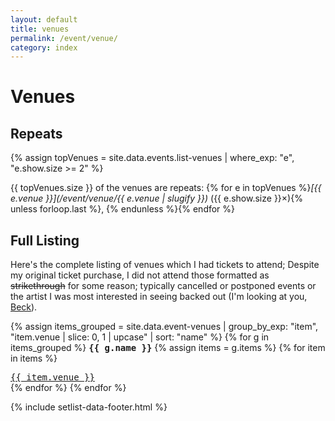 ```yaml
---
layout: default
title: venues
permalink: /event/venue/
category: index
---
```


<style>
div.index-item {
  text-indent: -4.6em !important;
  padding-left: 4.6em !important;
}
</style>

# Venues

## Repeats

{% assign topVenues = site.data.events.list-venues | where_exp: "e", "e.show.size >= 2" %}

{{ topVenues.size }} of the venues are repeats: {% for e in topVenues %}_[{{ e.venue }}](/event/venue/{{ e.venue | slugify }})_ ({{ e.show.size }}×){% unless forloop.last %}, {% endunless %}{% endfor %}



## Full Listing

Here's the complete listing of venues which I had tickets to attend; Despite my original ticket purchase, I did not attend those formatted as <s>strikethrough</s> for some reason; typically cancelled or postponed events or the artist I was most interested in seeing backed out (I'm looking at you, [Beck](/event/2022-11-13/)).

{% assign items_grouped = site.data.event-venues | group_by_exp: "item", "item.venue | slice: 0, 1 | upcase" | sort: "name" %}
{% for g in items_grouped %}
<tt><strong>{{ g.name }}</strong></tt>
  {% assign items = g.items %}
  {% for item in items %}
  <div class="index-item"><span class="post-meta"><tt><a class="post-link" href="/event/venue/{{ item.venue | slugify }}">{{ item.venue }}</a></tt></span></div>
  {% endfor %}
{% endfor %}

{% include setlist-data-footer.html %}
